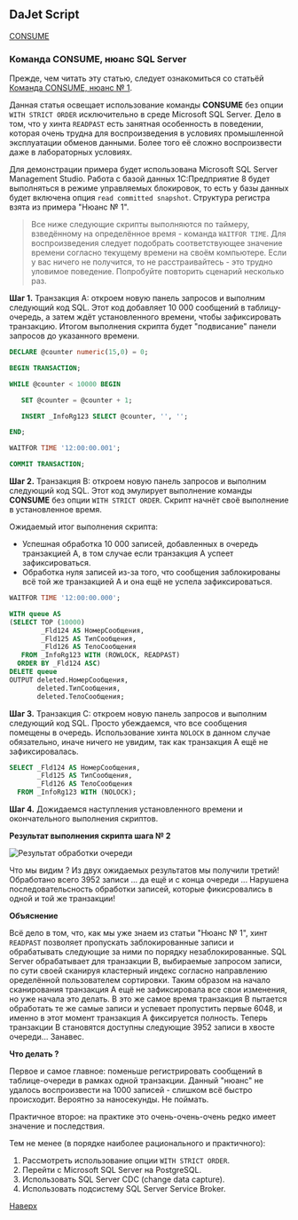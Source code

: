 ## DaJet Script

[CONSUME](https://github.com/zhichkin/dajet/tree/main/doc/dajet-script/databases/consume/README.md)

### Команда CONSUME, нюанс SQL Server

Прежде, чем читать эту статью, следует ознакомиться со статьёй [Команда CONSUME, нюанс № 1](https://github.com/zhichkin/dajet/blob/main/doc/dajet-script/databases/consume/nuances/one/README.md).

Данная статья освещает использование команды **CONSUME** без опции ```WITH STRICT ORDER``` исключительно в среде Microsoft SQL Server. Дело в том, что у хинта ```READPAST``` есть занятная особенность в поведении, которая очень трудна для воспроизведения в условиях промышленной эксплуатации обменов данными. Более того её сложно воспроизвести даже в лабораторных условиях.

Для демонстрации примера будет использована Microsoft SQL Server Management Studio. Работа с базой данных 1С:Предприятие 8 будет выполняться в режиме управляемых блокировок, то есть у базы данных будет включена опция ```read committed snapshot```. Структура регистра взята из примера "Нюанс № 1".

> Все ниже следующие скрипты выполняются по таймеру, взведённому на определённое время - команда ```WAITFOR TIME```. Для воспроизведения следует подобрать соответствующее значение времени согласно текущему времени на своём компьютере. Если у вас ничего не получится, то не расстраивайтесь - это трудно уловимое поведение. Попробуйте повторить сценарий несколько раз.

**Шаг 1.** Транзакция A: откроем новую панель запросов и выполним следующий код SQL. Этот код добавляет 10 000 сообщений в таблицу-очередь, а затем ждёт установленного времени, чтобы зафиксировать транзакцию. Итогом выполнения скрипта будет "подвисание" панели запросов до указанного времени.

```SQL
DECLARE @counter numeric(15,0) = 0;

BEGIN TRANSACTION;

WHILE @counter < 10000 BEGIN

   SET @counter = @counter + 1;

   INSERT _InfoRg123 SELECT @counter, '', '';

END;

WAITFOR TIME '12:00:00.001';

COMMIT TRANSACTION;
```

**Шаг 2.** Транзакция B: откроем новую панель запросов и выполним следующий код SQL. Этот код эмулирует выполнение команды **CONSUME** без опции ```WITH STRICT ORDER```. Скрипт начнёт своё выполнение в установленное время.

Ожидаемый итог выполнения скрипта:
- Успешная обработка 10 000 записей, добавленных в очередь транзакцией A, в том случае если транзакция A успеет зафиксироваться.
- Обработка нуля записей из-за того, что сообщения заблокированы всё той же транзакцией A и она ещё не успела зафиксироваться.

```SQL
WAITFOR TIME '12:00:00.000';

WITH queue AS 
(SELECT TOP (10000)
        _Fld124 AS НомерСообщения,
        _Fld125 AS ТипСообщения,
        _Fld126 AS ТелоСообщения
   FROM _InfoRg123 WITH (ROWLOCK, READPAST)
  ORDER BY _Fld124 ASC)
DELETE queue
OUTPUT deleted.НомерСообщения,
       deleted.ТипСообщения,
       deleted.ТелоСообщения;
```

**Шаг 3.** Транзакция C: откроем новую панель запросов и выполним следующий код SQL. Просто убеждаемся, что все сообщения помещены в очередь. Использование хинта ```NOLOCK``` в данном случае обязательно, иначе ничего не увидим, так как транзакция A ещё не зафиксировалась.

```SQL
SELECT _Fld124 AS НомерСообщения,
       _Fld125 AS ТипСообщения,
       _Fld126 AS ТелоСообщения
  FROM _InfoRg123 WITH (NOLOCK);
```

**Шаг 4.** Дожидаемся наступления установленного времени и окончательного выполнения скриптов.

**Результат выполнения скрипта шага № 2**

![Результат обработки очереди](https://github.com/zhichkin/dajet/blob/main/doc/img/sql-server-consume-nuance-04.png)

Что мы видим ? Из двух ожидаемых результатов мы получили третий! Обработано всего 3952 записи ... да ещё и с конца очереди ... Нарушена последовательсность обработки записей, которые фикисровались в одной и той же транзакции!

**Объяснение**

Всё дело в том, что, как мы уже знаем из статьи "Нюанс № 1", хинт ```READPAST``` позволяет пропускать заблокированные записи и обрабатывать следующие за ними по порядку незаблокированные. SQL Server обрабатывает для транзакции B, выбираемые запросом записи, по сути своей сканируя кластерный индекс согласно направлению оределённой пользователем сортировки. Таким образом на начало сканирования транзакция A ещё не зафиксировала все свои изменения, но уже начала это делать. В это же самое время транзакция B пытается обработать те же самые записи и успевает пропустить первые 6048, и именно в этот момент транзакция A фиксируется полность. Теперь транзакции B становятся доступны следующие 3952 записи в хвосте очереди... Занавес.

**Что делать ?**

Первое и самое главное: поменьше регистрировать сообщений в таблице-очереди в рамках одной транзакции. Данный "нюанс" не удалось воспроизвести на 1000 записей - слишком всё быстро происходит. Вероятно за наносекунды. Не поймать.

Практичное второе: на практике это очень-очень-очень редко имеет значение и последствия.

Тем не менее (в порядке наиболее рационального и практичного):
1. Рассмотреть использование опции ```WITH STRICT ORDER```.
2. Перейти с Microsoft SQL Server на PostgreSQL.
3. Использовать SQL Server CDC (change data capture).
4. Использовать подсистему SQL Server Service Broker.

[Наверх](#команда-consume-нюанс-sql-server)
